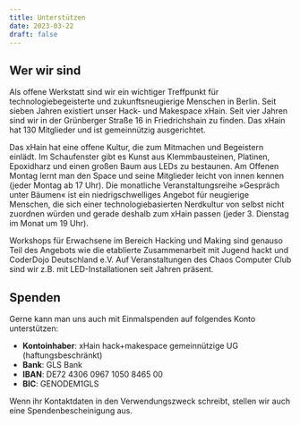 ```yaml
---
title: Unterstützen
date: 2023-03-22
draft: false
---
```


## Wer wir sind
Als offene Werkstatt sind wir ein wichtiger Treffpunkt für technologiebegeisterte und zukunftsneugierige Menschen in Berlin. Seit sieben Jahren existiert unser Hack- und Makespace xHain. Seit vier Jahren sind wir in der Grünberger Straße 16 in Friedrichshain zu finden. Das xHain hat 130 Mitglieder und ist gemeinnützig ausgerichtet.

Das xHain hat eine offene Kultur, die zum Mitmachen und Begeistern einlädt. Im Schaufenster gibt es Kunst aus Klemmbausteinen, Platinen, Epoxidharz und einen großen Baum aus LEDs zu bestaunen. Am Offenen Montag lernt man den Space und seine Mitglieder leicht von innen kennen (jeder Montag ab 17 Uhr). Die monatliche Veranstaltungsreihe »Gespräch unter Bäumen« ist ein niedrigschwelliges Angebot für neugierige Menschen, die sich einer technologiebasierten Nerdkultur von selbst nicht zuordnen würden und gerade deshalb zum xHain passen (jeder 3. Dienstag im Monat um 19 Uhr).

Workshops für Erwachsene im Bereich Hacking und Making sind genauso Teil des Angebots wie die etablierte Zusammenarbeit mit Jugend hackt und CoderDojo Deutschland e.V. Auf Veranstaltungen des Chaos Computer Club sind wir z.B. mit LED-Installationen seit Jahren präsent.

## Spenden
Gerne kann man uns auch mit Einmalspenden auf folgendes Konto unterstützen:

- **Kontoinhaber**: xHain hack+makespace gemeinnützige UG (haftungsbeschränkt)
- **Bank**: GLS Bank
- **IBAN**: DE72 4306 0967 1050 8465 00
- **BIC**: GENODEM1GLS

Wenn ihr Kontaktdaten in den Verwendungszweck schreibt, stellen wir auch eine Spendenbescheinigung aus.
